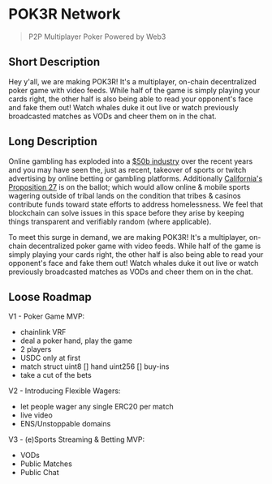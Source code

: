 # POK3R Network

>P2P Multiplayer Poker Powered by Web3

## Short Description

Hey y'all, we are making POK3R! It's a multiplayer, on-chain decentralized poker game with video feeds. While half of the game is simply playing your cards right, the other half is also being able to read your opponent's face and fake them out! Watch whales duke it out live or watch previously broadcasted matches as VODs and cheer them on in the chat.

## Long Description

Online gambling has exploded into a [$50b industry](https://www.grandviewresearch.com/industry-analysis/online-gambling-market) over the recent years and you may have seen the, just as recent, takeover of sports or twitch advertising by online betting or gambling platforms. Additionally [California's Proposition 27](https://lao.ca.gov/BallotAnalysis/Proposition?number=27&year=2022) is on the ballot; which would allow online & mobile sports wagering outside of tribal lands on the condition that tribes & casinos contribute funds toward state efforts to address homelessness. We feel that blockchain can solve issues in this space before they arise by keeping things transparent and verifiably random (where applicable).

To meet this surge in demand, we are making POK3R! It's a multiplayer, on-chain decentralized poker game with video feeds. While half of the game is simply playing your cards right, the other half is also being able to read your opponent's face and fake them out! Watch whales duke it out live or watch previously broadcasted matches as VODs and cheer them on in the chat.

## Loose Roadmap

V1 - Poker Game MVP:

- chainlink VRF
- deal a poker hand, play the game
- 2 players
- USDC only at first
- match struct
    uint8 [] hand
    uint256 [] buy-ins
- take a cut of the bets

V2 - Introducing Flexible Wagers:

- let people wager any single ERC20 per match
- live video
- ENS/Unstoppable domains

V3 - (e)Sports Streaming & Betting MVP:

- VODs
- Public Matches
- Public Chat
